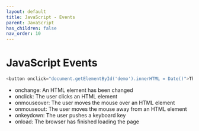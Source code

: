 ```yaml
---
layout: default
title: JavaScript - Events
parent: JavaScript
has_children: false
nav_order: 10
---
```


# JavaScript Events
```js
<button onclick="document.getElementById('demo').innerHTML = Date()">The time is?</button>
```
- onchange: An HTML element has been changed
- onclick: The user clicks an HTML element
- onmouseover: The user moves the mouse over an HTML element
- onmouseout: The user moves the mouse away from an HTML element
- onkeydown: The user pushes a keyboard key
- onload: The browser has finished loading the page